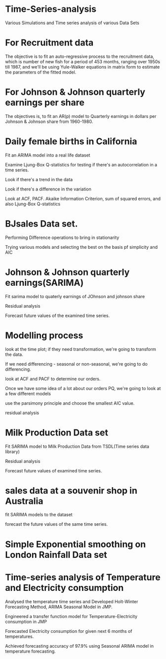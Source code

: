 # Time-Series-analysis
Various Simulations and Time series analysis of various Data Sets

# For Recruitment data
The objective is to fit an auto-regressive process to the recruitment data, which is number of new fish for a period of 453 months, ranging over 1950s till 1987, and we'll be using Yule-Walker equations in matrix form to estimate the parameters of the fitted model.
# For Johnson & Johnson quarterly earnings per share
The objectives is, to fit an AR(p) model to Quarterly earnings in dollars per Johnson & Johnson share from 1960-1980.
#  Daily female births in California
Fit an ARIMA model into a real life dataset 
<p>Examine Ljung-Box Q-statistics for testing if there's an autocorrelation in a time series. </p>
<p>Look if there's a trend in the data </p>
<p>Look if there's a difference in the variation  </p>
<p>Look at ACF, PACF. Akaike Information Criterion, sum of squared errors, and also Ljung-Box Q-statistics </p>

#  BJsales Data set.
  Performing Difference operations to bring in stationarity
  <p>Trying various models and selecting the best on the basis pf simplicity and AIC</p>
  
# Johnson & Johnson quarterly earnings(SARIMA)
<p>Fit sarima model to quaterly earnings of JOhnson and johnson share
<p> Residual analysis  
<p>Forecast future values of the examined time series.</p>

# Modelling process
<p> look at the time plot; if they need transformation, we're going to transform the data. 
<p> If we need differencing - seasonal or non-seasonal, we're going to do differencing.
<p> look at ACF and PACF to determine our orders.
<p> Once we have some idea of a lot about our orders PQ, we're going to look at a few different models
 <p>use the parsimony principle and choose the smallest AIC value.
 <p>residual analysis</p>

# Milk Production Data set
Fit SARIMA model to Milk Production Data from TSDL(Time series data library)
<p> Residual analysis 
<p>Forecast future values of examined time series.</p>

# sales data at a souvenir shop in Australia
 fit SARIMA models to the dataset
 <p>forecast the future values of the same time series.</p>
 
 # Simple Exponential smoothing on London Rainfall Data set
   
 # Time-series analysis of Temperature and Electricity consumption

  <p>Analysed the temperature time series and Developed Holt-Winter Forecasting Method, ARIMA Seasonal Model in JMP.	
  <p>Engineered a transfer function model for Temperature-Electricity consumption in JMP
  <p>Forecasted Electricity consumption for given next 6 months of temperatures.
  <p>Achieved forecasting accuracy of 97.9% using Seasonal ARIMA model in temperature forecasting. 
	
  
	

 

